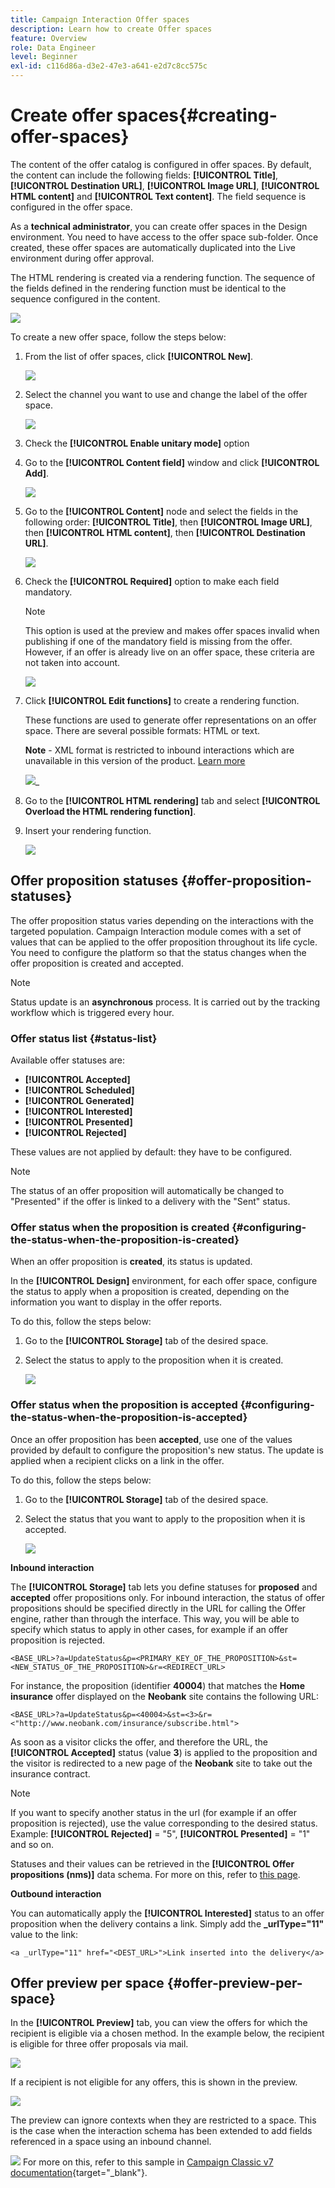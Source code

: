 ```yaml
---
title: Campaign Interaction Offer spaces
description: Learn how to create Offer spaces
feature: Overview
role: Data Engineer
level: Beginner
exl-id: c116d86a-d3e2-47e3-a641-e2d7c8cc575c
---
```

# Create offer spaces{#creating-offer-spaces}

The content of the offer catalog is configured in offer spaces. By default, the content can include the following fields: **[!UICONTROL Title]**, **[!UICONTROL Destination URL]**, **[!UICONTROL Image URL]**, **[!UICONTROL HTML content]** and **[!UICONTROL Text content]**. The field sequence is configured in the offer space.

As a **technical administrator**, you can create offer spaces in the Design environment. You need to have access to the offer space sub-folder. Once created, these offer spaces are automatically duplicated into the Live environment during offer approval.

The HTML rendering is created via a rendering function. The sequence of the fields defined in the rendering function must be identical to the sequence configured in the content.

![](assets/offer_space_create_009.png)

To create a new offer space, follow the steps below:

1. From the list of offer spaces, click **[!UICONTROL New]**.

   ![](assets/offer_space_create_001.png)

1. Select the channel you want to use and change the label of the offer space.

   ![](assets/offer_space_create_002.png)

1. Check the **[!UICONTROL Enable unitary mode]** option

1. Go to the **[!UICONTROL Content field]** window and click **[!UICONTROL Add]**.

   ![](assets/offer_space_create_003.png)

1. Go to the **[!UICONTROL Content]** node and select the fields in the following order: **[!UICONTROL Title]**, then **[!UICONTROL Image URL]**, then **[!UICONTROL HTML content]**, then **[!UICONTROL Destination URL]**.

   ![](assets/offer_space_create_004.png)

1. Check the **[!UICONTROL Required]** option to make each field mandatory.

   >[!NOTE]
   >
   >This option is used at the preview and makes offer spaces invalid when publishing if one of the mandatory field is missing from the offer. However, if an offer is already live on an offer space, these criteria are not taken into account.

   ![](assets/offer_space_create_005.png)

1. Click **[!UICONTROL Edit functions]** to create a rendering function.

   These functions are used to generate offer representations on an offer space. There are several possible formats: HTML or text.
   
    **Note** -  XML format is restricted to inbound interactions which are unavailable in this version of the product. [Learn more](../start/capability-matrix.md#gs-unavailable-features)

   ![](assets/offer_space_create_006.png)_

1. Go to the **[!UICONTROL HTML rendering]** tab and select **[!UICONTROL Overload the HTML rendering function]**.
1. Insert your rendering function.

   ![](assets/offer_space_create_007.png)

## Offer proposition statuses {#offer-proposition-statuses}

The offer proposition status varies depending on the interactions with the targeted population. Campaign Interaction module comes with a set of values that can be applied to the offer proposition throughout its life cycle. You need to configure the platform so that the status changes when the offer proposition is created and accepted.

>[!NOTE]
>
>Status update is an **asynchronous** process. It is carried out by the tracking workflow which is triggered every hour.

### Offer status list {#status-list}

Available offer statuses are:

* **[!UICONTROL Accepted]**
* **[!UICONTROL Scheduled]**
* **[!UICONTROL Generated]**
* **[!UICONTROL Interested]**
* **[!UICONTROL Presented]**
* **[!UICONTROL Rejected]**

These values are not applied by default: they have to be configured.

>[!NOTE]
>
>The status of an offer proposition will automatically be changed to "Presented" if the offer is linked to a delivery with the "Sent" status.

### Offer status when the proposition is created {#configuring-the-status-when-the-proposition-is-created}

When an offer proposition is **created**, its status is updated. 

In the **[!UICONTROL Design]** environment, for each offer space, configure the status to apply when a proposition is created, depending on the information you want to display in the offer reports.

To do this, follow the steps below:

1. Go to the **[!UICONTROL Storage]** tab of the desired space.
1. Select the status to apply to the proposition when it is created.

   ![](assets/offer_update_status_001.png)

### Offer status when the proposition is accepted {#configuring-the-status-when-the-proposition-is-accepted}

Once an offer proposition has been **accepted**, use one of the values provided by default to configure the proposition's new status. The update is applied when a recipient clicks on a link in the offer.

To do this, follow the steps below:

1. Go to the **[!UICONTROL Storage]** tab of the desired space.
1. Select the status that you want to apply to the proposition when it is accepted.

   ![](assets/offer_update_status_002.png)


**Inbound interaction**

The **[!UICONTROL Storage]** tab lets you define statuses for **proposed** and **accepted** offer propositions only. For inbound interaction, the status of offer propositions should be specified directly in the URL for calling the Offer engine, rather than through the interface. This way, you will be able to specify which status to apply in other cases, for example if an offer proposition is rejected.

```
<BASE_URL>?a=UpdateStatus&p=<PRIMARY_KEY_OF_THE_PROPOSITION>&st=<NEW_STATUS_OF_THE_PROPOSITION>&r=<REDIRECT_URL>
```

For instance, the proposition (identifier **40004**) that matches the **Home insurance** offer displayed on the **Neobank** site contains the following URL:

```
<BASE_URL>?a=UpdateStatus&p=<40004>&st=<3>&r=<"http://www.neobank.com/insurance/subscribe.html">
```

As soon as a visitor clicks the offer, and therefore the URL, the **[!UICONTROL Accepted]** status (value **3**) is applied to the proposition and the visitor is redirected to a new page of the **Neobank** site to take out the insurance contract.

>[!NOTE]
>
>If you want to specify another status in the url (for example if an offer proposition is rejected), use the value corresponding to the desired status. Example: **[!UICONTROL Rejected]** = "5", **[!UICONTROL Presented]** = "1" and so on.
>
>Statuses and their values can be retrieved in the **[!UICONTROL Offer propositions (nms)]** data schema. For more on this, refer to [this page](../dev/create-schema.md).

**Outbound interaction**

You can automatically apply the **[!UICONTROL Interested]** status to an offer proposition when the delivery contains a link. Simply add the **_urlType="11"** value to the link:

```
<a _urlType="11" href="<DEST_URL>">Link inserted into the delivery</a>
```

## Offer preview per space {#offer-preview-per-space}

In the **[!UICONTROL Preview]** tab, you can view the offers for which the recipient is eligible via a chosen method. In the example below, the recipient is eligible for three offer proposals via mail.

![](assets/offer_space_overview_002.png)

If a recipient is not eligible for any offers, this is shown in the preview.

![](assets/offer_space_overview_001.png)


The preview can ignore contexts when they are restricted to a space. This is the case when the interaction schema has been extended to add fields referenced in a space using an inbound channel. 

![](../assets/do-not-localize/book.png)  For more on this, refer to this sample in [Campaign Classic v7 documentation](https://experienceleague.adobe.com/docs/campaign-classic/using/managing-offers/advanced-parameters/extension-example.html){target="_blank"}.